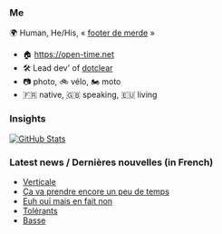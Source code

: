 ### Me

🌍 Human, He/His, « [footer de merde](https://open-time.net/post/2013/07/17/La-veritable-histoire-du-Footer-de-merde-) » 
* 🏠 https://open-time.net 
* 🛠️ Lead dev' of [dotclear](https://git.dotclear.org/dev/dotclear)
* 📷 photo, 🚲 vélo, 🏍️ moto 
* 🇫🇷 native, 🇬🇧 speaking, 🇪🇺 living

### Insights

[![GitHub Stats](https://github-readme-stats-sigma-five.vercel.app/api?username=franck-paul)](https://github.com/franck-paul)

### Latest news / Dernières nouvelles (in French)

<!-- BLOG-POST-LIST:START -->
- [Verticale](https://open-time.net/post/2024/10/29/Verticale)
- [Ça va prendre encore un peu de temps](https://open-time.net/post/2024/10/28/Ca-va-prendre-encore-un-peu-de-temps)
- [Euh oui mais en fait non](https://open-time.net/post/2024/10/27/Euh-oui-mais-en-fait-non)
- [Tolérants](https://open-time.net/post/2024/10/26/Tolerants)
- [Basse](https://open-time.net/post/2024/10/25/Basse)
<!-- BLOG-POST-LIST:END -->
